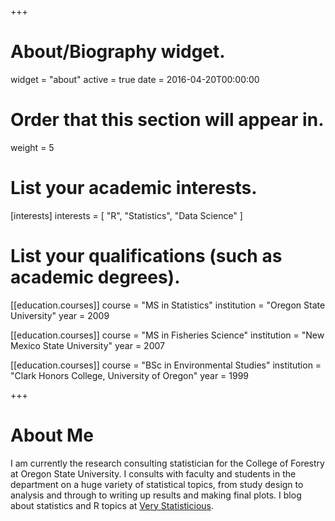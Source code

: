 +++
# About/Biography widget.
widget = "about"
active = true
date = 2016-04-20T00:00:00

# Order that this section will appear in.
weight = 5

# List your academic interests.
[interests]
  interests = [
    "R",
    "Statistics",
    "Data Science"
  ]

# List your qualifications (such as academic degrees).
[[education.courses]]
  course = "MS in Statistics"
  institution = "Oregon State University"
  year = 2009

[[education.courses]]
  course = "MS in Fisheries Science"
  institution = "New Mexico State University"
  year = 2007

[[education.courses]]
  course = "BSc in Environmental Studies"
  institution = "Clark Honors College, University of Oregon"
  year = 1999
 
+++

# About Me

I am currently the research consulting statistician for the College of Forestry at Oregon State University.  I consults with faculty and students in the department on a huge variety of statistical topics, from study design to analysis and through to writing up results and making final plots.  I blog about statistics and R topics at [Very Statisticious](https://aosmith.rbind.io/).

